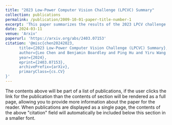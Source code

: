 ```yaml
---
title: "2023 Low-Power Computer Vision Challenge (LPCVC) Summary"
collection: publications
permalink: /publication/2009-10-01-paper-title-number-1
excerpt: 'This paper summarizes the results of the 2023 LPCV challenge which my team hosted. Within contains a detailed explanation on the competition and an anaylsis of the winning solutions.'
date: 2024-03-11
venue: 'Arxiv'
paperurl: 'https://arxiv.org/abs/2403.07153'
citation: '@misc{chen20242023,
      title={2023 Low-Power Computer Vision Challenge (LPCVC) Summary}, 
      author={Leo Chen and Benjamin Boardley and Ping Hu and Yiru Wang and Yifan Pu and Xin Jin and Yongqiang Yao and Ruihao Gong and Bo Li and Gao Huang and Xianglong Liu and Zifu Wan and Xinwang Chen and Ning Liu and Ziyi Zhang and Dongping Liu and Ruijie Shan and Zhengping Che and Fachao Zhang and Xiaofeng Mou and Jian Tang and Maxim Chuprov and Ivan Malofeev and Alexander Goncharenko and Andrey Shcherbin and Arseny Yanchenko and Sergey Alyamkin and Xiao Hu and George K. Thiruvathukal and Yung Hsiang Lu},
      year={2024},
      eprint={2403.07153},
      archivePrefix={arXiv},
      primaryClass={cs.CV}
}'
---
```


The contents above will be part of a list of publications, if the user clicks the link for the publication than the contents of section will be rendered as a full page, allowing you to provide more information about the paper for the reader. When publications are displayed as a single page, the contents of the above "citation" field will automatically be included below this section in a smaller font.
